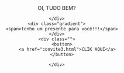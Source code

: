 <!DOCTYPE html>
<html lang="en">
<head>
    <meta charset="UTF-8">
    <meta name="viewport" content="width=device-width, initial-scale=1.0">
       <link rel="stylesheet"  href="https://coonvite.netlify.app/">
    <link rel="stylesheet" href="cvt.css">
    <title>Convite</title>
</head>
<body> 
    <center>
    <div class="gradient">
    <!-- silahkan menambah kata sesuai keinginan dengan <span>text...</span -->
        <span>OI, </span>
        <span>TUDO BEM?</span>
        <span></span>
       
    </div>
    <div class="gradient">
        <span>tenho um presente para você!!!</span>
    </div>
    <div class="">
        <button>
            <a href="convite3.html">CLIK AQUI</a>
        </button>
        
    </div>

</body></html>
